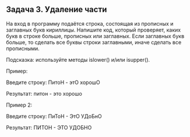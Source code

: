 ## Задача 3. Удаление части
На вход в программу подаётся строка, состоящая из прописных и заглавных букв кириллицы. Напишите код, который проверяет, каких букв в строке больше, прописных или заглавных. Если заглавных букв больше, то сделать все буквы строки заглавными, иначе сделать все прописными.

Подсказка: используйте методы islower() и/или isupper().

 

Пример:

Введите строку: ПитоН - этО хорошО

 

Результат: питон - это хорошо

 

Пример 2:

Введите строку: ПиТоН - ЭтО УДоБнО

 

Результат: ПИТОН - ЭТО УДОБНО